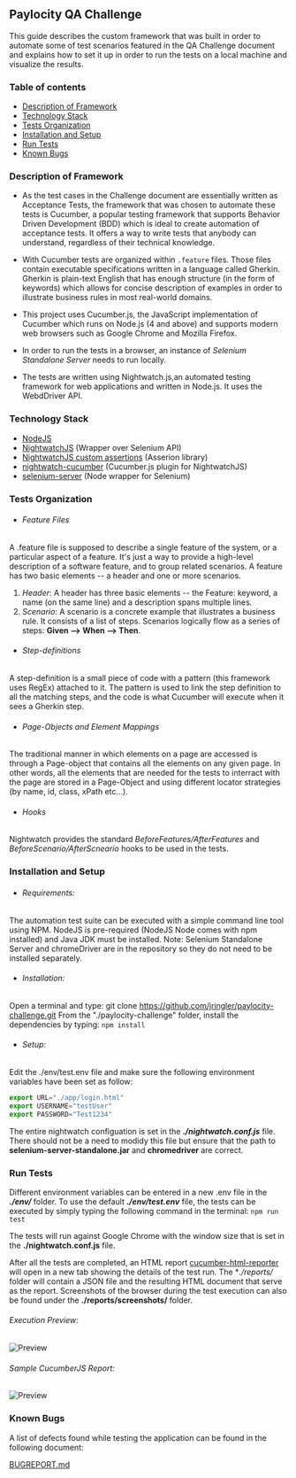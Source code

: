 ##  Paylocity QA Challenge

This guide describes the custom framework that was built in order to automate some of test scenarios featured in the QA Challenge document and explains how to set it up in order to run the tests on a local machine and visualize the results.

### Table of contents

* [Description of Framework](#description-of-framework)
* [Technology Stack](#technology-stack)
* [Tests Organization](#tests-organization)
* [Installation and Setup](#installation-and-setup)
* [Run Tests](#run-tests)
* [Known Bugs](#known-bugs)

### Description of Framework

* As the test cases in the Challenge document are essentially written as Acceptance Tests, the framework that was chosen to automate these tests is Cucumber, a popular testing framework that supports Behavior Driven Development (BDD) which is ideal to create automation of acceptance tests. It offers a way to write tests that anybody can understand, regardless of their technical knowledge.

* With Cucumber tests are organized within ```.feature``` files. Those files contain executable specifications written in a language called Gherkin. Gherkin is plain-text English that has enough structure (in the form of keywords) which allows for concise description of examples in order to illustrate business rules in most real-world domains.

* This project uses Cucumber.js, the JavaScript implementation of Cucumber which runs on Node.js (4 and above) and supports modern web browsers such as Google Chrome and Mozilla Firefox.

* In order to run the tests in a browser, an instance of *Selenium Standalone Server* needs to run locally.

* The tests are written using Nightwatch.js,an automated testing framework for web applications and written in Node.js. It uses the WebdDriver API.


### Technology Stack

- [NodeJS](https://nodejs.org)
- [NightwatchJS](http://nightwatchjs.org/) (Wrapper over Selenium API)
- [NightwatchJS custom assertions](http://nightwatchjs.org/api#assertions) (Asserion library)
- [nightwatch-cucumber](https://github.com/mucsi96/nightwatch-cucumber) (Cucumber.js plugin for NightwatchJS)
- [selenium-server](https://www.npmjs.com/package/selenium-server) (Node wrapper for Selenium)


### Tests Organization

*  ###### Feature Files
A .feature file is supposed to describe a single feature of the system, or a particular aspect of a feature. It's just a way to provide a high-level description of a software feature, and to group related scenarios.
A feature has two basic elements -- a header and one or more scenarios.

1. *Header*: A header has three basic elements -- the Feature: keyword, a name (on the same line) and a description spans multiple lines.
2. *Scenario*: A scenario is a concrete example that illustrates a business rule. It consists of a list of steps.
Scenarios logically flow as a series of steps: **Given --> When --> Then**.

* ###### Step-definitions
A step-definition is a small piece of code with a pattern (this framework uses RegEx) attached to it. The pattern is used to link the step definition to all the matching steps, and the code is what Cucumber will execute when it sees a Gherkin step.

* ###### Page-Objects and Element Mappings
The traditional manner in which elements on a page are accessed is through a Page-object that contains all the elements on any given page. In other words, all the elements that are needed for the tests to interract with the page are stored in a Page-Object and using different locator strategies (by name, id, class, xPath etc...).

* ###### Hooks
Nightwatch provides the standard *BeforeFeatures/AfterFeatures* and *BeforeScenario/AfterScneario* hooks to be used in the tests.

### Installation and Setup

* ###### Requirements:
The automation test suite can be executed with a simple command line tool using NPM. NodeJS is pre-required (NodeJS
Node comes with npm installed) and Java JDK must be installed.
Note: Selenium Standalone Server and chromeDriver are in the repository so they do not need to be installed separately.

* ###### Installation:
Open a terminal and type: git clone https://github.com/jringler/paylocity-challenge.git
From the "./paylocity-challenge" folder, install the dependencies by typing:
```npm install```

* ###### Setup:
Edit the ./env/test.env file and make sure the following environment variables have been set as follow:
```javascript
export URL="./app/login.html"
export USERNAME="testUser"
export PASSWORD="Test1234"
```

The entire nightwatch configuation is set in the ***./nightwatch.conf.js*** file. There should not be a need to modidy this file but ensure that the path to **selenium-server-standalone.jar** and **chromedriver** are correct.

### Run Tests

Different environment variables can be entered in a new .env file in the ***./env/*** folder.
To use the default ***./env/test.env*** file, the tests can be executed by simply typing the following command in the terminal:
```npm run test```

The tests will run against Google Chrome with the window size that is set in the  **./nightwatch.conf.js** file.

After all the tests are completed, an HTML report [cucumber-html-reporter](https://www.npmjs.com/package/cucumber-html-reporter)  will open in a new tab showing the details of the test run. The **./reports/* folder will contain a JSON file and the resulting HTML document that serve as the report. Screenshots of the browser during the test execution can also be found under the **./reports/screenshots/** folder.

###### Execution Preview:
![Preview](doc/images/)

###### Sample CucumberJS Report:
![Preview](doc/images/ScreenRecording.gif)


### Known Bugs

A list of defects found while testing the application can be found in the following document:

[BUGREPORT.md](doc/BUGREPORT.md)
